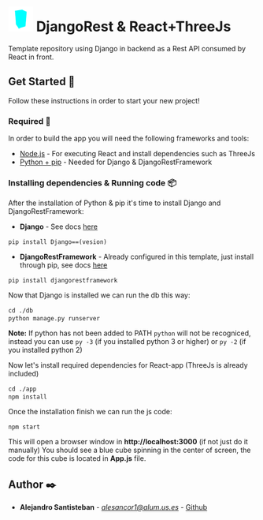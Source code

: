 # <img src="https://raw.githubusercontent.com/alesancor1/DjangoRest-React-ThreeJs-Template/master/game/public/favicon.ico" height="50px">  DjangoRest & React+ThreeJs

Template repository using Django in backend as a Rest API consumed by React in front.

## Get Started 🚀

Follow these instructions in order to start your new project!

### Required 🔧

In order to build the app you will need the following frameworks and tools:

* [Node.js](https://nodejs.org/es/download/) - For executing React and install dependencies such as ThreeJs
* [Python + pip](https://www.python.org/downloads/) - Needed for Django & DjangoRestFramework

### Installing dependencies & Running code 📦

After the installation of Python & pip it's time to install Django and DjangoRestFramework:

* <b>Django</b> - See docs [here](https://docs.djangoproject.com/en/3.1/)
```
pip install Django==(vesion)
```

* <b>DjangoRestFramework</b> - Already configured in this template, just install through pip, see docs [here](https://www.django-rest-framework.org/)
```
pip install djangorestframework
```

Now that Django is installed we can run the db this way:
```
cd ./db
python manage.py runserver
```
<b>Note:</b> If python has not been added to PATH ```python``` will not be recogniced, instead you can use ```py -3``` (if you installed python 3 or higher) or ```py -2``` (if you installed python 2) 


Now let's install required dependencies for React-app (ThreeJs is already included)
```
cd ./app
npm install
```
Once the installation finish we can run the js code: 
```
npm start
```
This will open a browser window in <b>http://localhost:3000</b> (if not just do it manually)
You should see a blue cube spinning in the center of screen, the code for this cube is located in <b>App.js</b> file.


## Author ✒️

* **Alejandro Santisteban** - *alesancor1@alum.us.es* - [Github](https://github.com/alesancor1)
